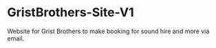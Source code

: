 # GristBrothers-Site-V1
Website for Grist Brothers to make booking for sound hire and more via email.
